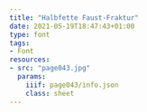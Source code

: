 ```yaml
---
title: "Halbfette Faust-Fraktur"
date: 2021-05-19T18:47:43+01:00
type: font
tags:
- Font
resources:
- src: "page043.jpg"
  params:
    iiif: page043/info.json
    class: sheet
---
```

